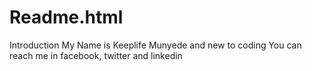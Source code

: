 # Readme.html
Introduction
My Name is Keeplife Munyede and new to coding
You can reach me in facebook, twitter and linkedin
